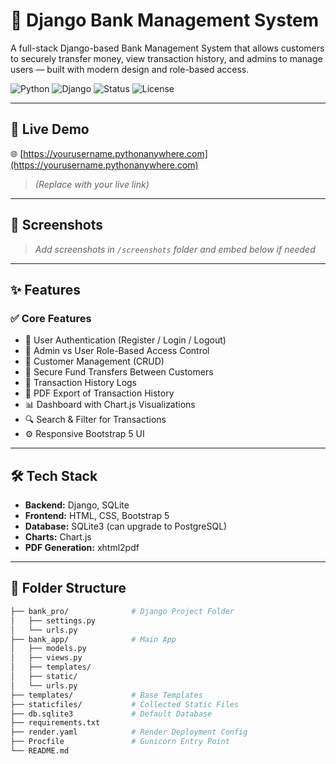 # 🏦 Django Bank Management System

A full-stack Django-based Bank Management System that allows customers to securely transfer money, view transaction history, and admins to manage users — built with modern design and role-based access.

![Python](https://img.shields.io/badge/Python-3.11-blue)
![Django](https://img.shields.io/badge/Django-5.0-green)
![Status](https://img.shields.io/badge/Live%20App-Deployed-success)
![License](https://img.shields.io/badge/License-MIT-informational)

---

## 🚀 Live Demo
🌐 [https://yourusername.pythonanywhere.com](https://yourusername.pythonanywhere.com)  
> _(Replace with your live link)_

---

## 📸 Screenshots

> _Add screenshots in `/screenshots` folder and embed below if needed_

---

## ✨ Features

### ✅ Core Features
- 🔐 User Authentication (Register / Login / Logout)
- 👤 Admin vs User Role-Based Access Control
- 👥 Customer Management (CRUD)
- 💸 Secure Fund Transfers Between Customers
- 📜 Transaction History Logs
- 📄 PDF Export of Transaction History
- 📊 Dashboard with Chart.js Visualizations
- 🔍 Search & Filter for Transactions
- ⚙️ Responsive Bootstrap 5 UI

---

## 🛠 Tech Stack

- **Backend:** Django, SQLite
- **Frontend:** HTML, CSS, Bootstrap 5
- **Database:** SQLite3 (can upgrade to PostgreSQL)
- **Charts:** Chart.js
- **PDF Generation:** xhtml2pdf

---

## 📁 Folder Structure

```bash
├── bank_pro/              # Django Project Folder
│   ├── settings.py
│   └── urls.py
├── bank_app/              # Main App
│   ├── models.py
│   ├── views.py
│   ├── templates/
│   ├── static/
│   └── urls.py
├── templates/             # Base Templates
├── staticfiles/           # Collected Static Files
├── db.sqlite3             # Default Database
├── requirements.txt
├── render.yaml            # Render Deployment Config
├── Procfile               # Gunicorn Entry Point
└── README.md

